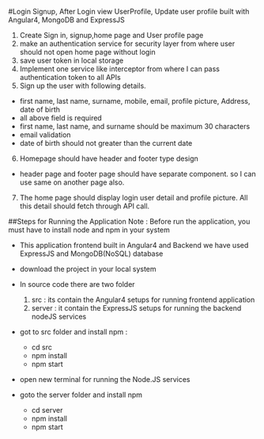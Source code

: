 #Login Signup, After Login view UserProfile, Update user profile built with Angular4, MongoDB and ExpressJS

1. Create Sign in, signup,home page and User profile page
2. make an authentication service for security layer from where user should not open home page without login
3. save user token in local storage	
4. Implement one service like interceptor from where I can pass authentication token to all APIs
5. Sign up the user with following details.
 - first name, last name, surname, mobile, email, profile picture, Address, date of birth
 - all above field is required
 - first name, last name, and surname should be maximum 30 characters
 - email validation
 - date of birth should not greater than the current date

6. Homepage should have header and footer type design
 - header page and footer page should have separate component. so I can use same on another page also.

7. The home page should display login user detail and profile picture. All this detail should fetch through API call.
	

##Steps for Running the Application
 Note : Before run the application, you must have to install node and npm in your system

- This application frontend built in Angular4 and Backend we have used ExpressJS and MongoDB(NoSQL) database
- download the project in your local system
	
- In source code there are two folder 
  1. src : its contain the Angular4 setups for running frontend application
  2. server : it contain the ExpressJS setups for running the backend nodeJS services 

- got to src folder and install npm : 
  - cd src
  - npm install
  - npm start
- open new terminal for running the Node.JS services
- goto the server folder and install npm
  - cd server
  - npm install
  - npm start
